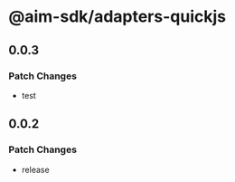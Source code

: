 # @aim-sdk/adapters-quickjs

## 0.0.3

### Patch Changes

- test

## 0.0.2

### Patch Changes

- release

